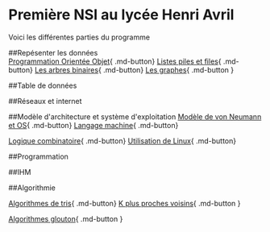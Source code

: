 # Première NSI au lycée Henri Avril




Voici les différentes parties du programme 

##Repésenter les données  
[Programmation Orientée Objet](Structure/POO.html){ .md-button} [Listes piles et files](Structure/Listes_piles_files.html){ .md-button} [Les arbres binaires](Structure/arbres.html){ .md-button} [Les graphes](Structure/graphes.html){ .md-button }    


##Table de données  

##Réseaux et internet

##Modèle d'architecture et système d'exploitation
[Modèle de von Neumann et OS](archi/OS/vonneuman.html){ .md-button}  [Langage machine](archi/langage_machine.html){ .md-button}    

[Logique combinatoire](archi/logique_combinatoire.html){ .md-button}  [Utilisation de Linux](archi/linux.html){ .md-button} 

##Programmation

##IHM



##Algorithmie

[Algorithmes de tris](Algorithmie/tris.html){ .md-button}  [K plus proches voisins](Algorithmie/kppv.html){ .md-button }   

[Algorithmes glouton](Algorithmie/glouton.html){ .md-button }   


